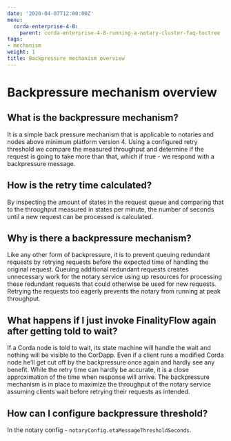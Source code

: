 ```yaml
---
date: '2020-04-07T12:00:00Z'
menu:
  corda-enterprise-4-8:
    parent: corda-enterprise-4-8-running-a-notary-cluster-faq-toctree
tags:
- mechanism
weight: 1
title: Backpressure mechanism overview
---
```



# Backpressure mechanism overview


## What is the backpressure mechanism?

It is a simple back pressure mechanism that is applicable to notaries and nodes above minimum platform version 4. Using a
configured retry threshold we compare the measured throughput and determine if the request is going to take more than that,
which if true - we respond with a backpressure message.


## How is the retry time calculated?

By inspecting the amount of states in the request queue and comparing that to the throughput measured in states per minute,
the number of seconds until a new request can be processed is calculated.


## Why is there a backpressure mechanism?

Like any other form of backpressure, it is to prevent queuing redundant requests by retrying requests before the expected
time of handling the original request. Queuing additional redundant requests creates unnecessary work for the notary service
using up resources for processing these redundant requests that could otherwise be used for new requests. Retrying the requests
too eagerly prevents the notary from running at peak throughput.


## What happens if I just invoke FinalityFlow again after getting told to wait?

If a Corda node is told to wait, its state machine will handle the wait and nothing will be visible to the CorDapp.
Even if a client runs a modified Corda node he’ll get cut off by the backpressure once again and hardly see any benefit.
While the retry time can hardly be accurate, it is a close approximation of the time when response will arrive.
The backpressure mechanism is in place to maximize the throughput of the notary service assuming clients wait before retrying
their requests as intended.


## How can I configure backpressure threshold?

In the notary config - `notaryConfig.etaMessageThresholdSeconds`.

